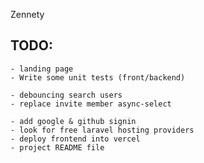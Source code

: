 Zennety

## TODO:

    - landing page
    - Write some unit tests (front/backend)

    - debouncing search users
    - replace invite member async-select

    - add google & github signin
    - look for free laravel hosting providers
    - deploy frontend into vercel
    - project README file
